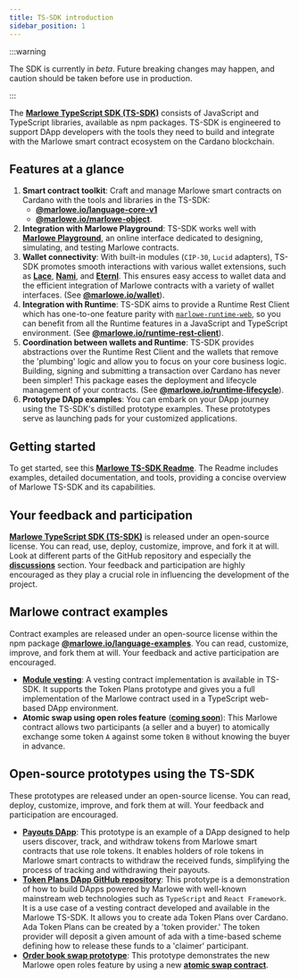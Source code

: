 ```yaml
---
title: TS-SDK introduction
sidebar_position: 1
---
```


:::warning

The SDK is currently in *beta*. Future breaking changes may happen, and caution should be taken before use in production.

:::

The **[Marlowe TypeScript SDK (TS-SDK)](https://github.com/input-output-hk/marlowe-ts-sdk/)** consists of JavaScript and TypeScript libraries, available as npm packages. TS-SDK is engineered to support DApp developers with the tools they need to build and integrate with the Marlowe smart contract ecosystem on the Cardano blockchain. 

## Features at a glance

1. **Smart contract toolkit**: Craft and manage Marlowe smart contracts on Cardano with the tools and libraries in the TS-SDK: 
   - [**@marlowe.io/language-core-v1**](https://input-output-hk.github.io/marlowe-ts-sdk/modules/_marlowe_io_language_core_v1.html) 
   - [**@marlowe.io/marlowe-object**](https://input-output-hk.github.io/marlowe-ts-sdk/modules/_marlowe_io_marlowe_object.html). 
2. **Integration with Marlowe Playground**: TS-SDK works well with [**Marlowe Playground**](https://play.marlowe.iohk.io/), an online interface dedicated to designing, simulating, and testing Marlowe contracts.
3. **Wallet connectivity**: With built-in modules (`CIP-30`, `Lucid` adapters), TS-SDK promotes smooth interactions with various wallet extensions, such as [**Lace**](https://www.lace.io/), [**Nami**](https://namiwallet.io/), and [**Eternl**](https://eternl.io/app/mainnet/welcome). This ensures easy access to wallet data and the efficient integration of Marlowe contracts with a variety of wallet interfaces. (See [**@marlowe.io/wallet**](https://input-output-hk.github.io/marlowe-ts-sdk/modules/_marlowe_io_wallet.html)).
4. **Integration with Runtime**: TS-SDK aims to provide a Runtime Rest Client which has one-to-one feature parity with [`marlowe-runtime-web`](https://github.com/input-output-hk/marlowe-cardano/tree/main/marlowe-runtime-web), so you can benefit from all the Runtime features in a JavaScript and TypeScript environment. (See [**@marlowe.io/runtime-rest-client**](https://input-output-hk.github.io/marlowe-ts-sdk/modules/_marlowe_io_runtime_rest_client.html)).
5. **Coordination between wallets and Runtime**: TS-SDK provides abstractions over the Runtime Rest Client and the wallets that remove the 'plumbing' logic and allow you to focus on your core business logic. Building, signing and submitting a transaction over Cardano has never been simpler! This package eases the deployment and lifecycle management of your contracts. (See [**@marlowe.io/runtime-lifecycle**](https://input-output-hk.github.io/marlowe-ts-sdk/modules/_marlowe_io_runtime_lifecycle.html)). 
6. **Prototype DApp examples**: You can embark on your DApp journey using the TS-SDK's distilled prototype examples. These prototypes serve as launching pads for your customized applications.

## Getting started

To get started, see this [**Marlowe TS-SDK Readme**](https://github.com/input-output-hk/marlowe-ts-sdk/). The Readme includes examples, detailed documentation, and tools, providing a concise overview of Marlowe TS-SDK and its capabilities. 

## Your feedback and participation

**[Marlowe TypeScript SDK (TS-SDK)](https://github.com/input-output-hk/marlowe-ts-sdk/)** is released under an open-source license. You can read, use, deploy, customize, improve, and fork it at will. Look at different parts of the GitHub repository and especially the [**discussions**](https://github.com/input-output-hk/marlowe-ts-sdk/discussions) section. Your feedback and participation are highly encouraged as they play a crucial role in influencing the development of the project.

## Marlowe contract examples 

Contract examples are released under an open-source license within the npm package [**@marlowe.io/language-examples**](https://input-output-hk.github.io/marlowe-ts-sdk/modules/_marlowe_io_language_examples.html). You can read, customize, improve, and fork them at will. Your feedback and active participation are encouraged. 

- [**Module vesting**](https://input-output-hk.github.io/marlowe-ts-sdk/modules/_marlowe_io_language_examples.vesting.html): A vesting contract implementation is available in TS-SDK. It supports the Token Plans prototype and gives you a full implementation of the Marlowe contract used in a TypeScript web-based DApp environment. 
- **Atomic swap using open roles feature** ([**coming soon**](https://github.com/input-output-hk/marlowe-ts-sdk/issues/86)): This Marlowe contract allows two participants (a seller and a buyer) to atomically exchange some token `A` against some token `B` without knowing the buyer in advance. 

## Open-source prototypes using the TS-SDK

These prototypes are released under an open-source license. You can read, deploy, customize, improve, and fork them at will. Your feedback and participation are encouraged. 

- **[Payouts DApp](payouts-dapp-prototype.md)**: This prototype is an example of a DApp designed to help users discover, track, and withdraw tokens from Marlowe smart contracts that use role tokens. It enables holders of role tokens in Marlowe smart contracts to withdraw the received funds, simplifying the process of tracking and withdrawing their payouts.
- **[Token Plans DApp GitHub repository](https://github.com/input-output-hk/marlowe-token-plans)**: This prototype is a demonstration of how to build DApps powered by Marlowe with well-known mainstream web technologies such as `TypeScript` and `React Framework`. It is a use case of a vesting contract developed and available in the Marlowe TS-SDK. It allows you to create ada Token Plans over Cardano. Ada Token Plans can be created by a 'token provider.' The token provider will deposit a given amount of ada with a time-based scheme defining how to release these funds to a 'claimer' participant.
- **[Order book swap prototype](https://github.com/input-output-hk/marlowe-order-book-swap)**: This prototype demonstrates the new Marlowe open roles feature by using a new [**atomic swap contract**](https://github.com/input-output-hk/marlowe-ts-sdk/issues/86). 
